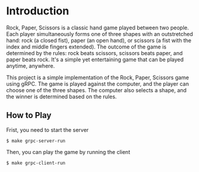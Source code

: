 # Introduction

Rock, Paper, Scissors is a classic hand game played between two people. Each player simultaneously forms one of three shapes with an outstretched hand: rock (a closed fist), paper (an open hand), or scissors (a fist with the index and middle fingers extended). The outcome of the game is determined by the rules: rock beats scissors, scissors beats paper, and paper beats rock. It's a simple yet entertaining game that can be played anytime, anywhere.

This project is a simple implementation of the Rock, Paper, Scissors game using gRPC. The game is played against the computer, and the player can choose one of the three shapes. The computer also selects a shape, and the winner is determined based on the rules.

## How to Play

Frist, you need to start the server

```shell
$ make grpc-server-run
```

Then, you can play the game by running the client

```shell
$ make grpc-client-run
```
